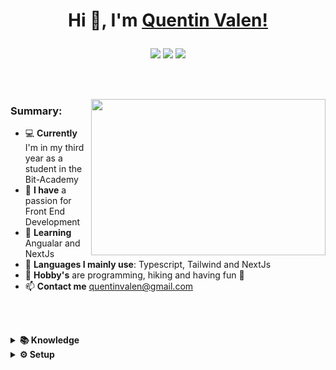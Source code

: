 # <p align="center">Hi 👋, I'm [Quentin Valen!](https://github.com/astronomx/)</p>

<div align="center">
  <img src="https://user-images.githubusercontent.com/74038190/213866269-5d00981c-7c98-46d7-8a8e-16f462f15227.gif" width="200" />
  <img src="https://user-images.githubusercontent.com/74038190/213866269-5d00981c-7c98-46d7-8a8e-16f462f15227.gif" width="200" />
  <img src="https://user-images.githubusercontent.com/74038190/213866269-5d00981c-7c98-46d7-8a8e-16f462f15227.gif" width="200" />
</div>

<br><br>

<img src="https://user-images.githubusercontent.com/74038190/225813708-98b745f2-7d22-48cf-9150-083f1b00d6c9.gif" 
width="375"
height="250"
align="right"
/>


### Summary:
- 💻 <b>Currently</b> I'm in my third year as a student in the Bit-Academy
- 📝 <b>I have</b> a passion for Front End Development
- 🌱 <b>Learning</b> Angualar and NextJs
- 🌟 <b>Languages I mainly use</b>: Typescript, Tailwind and NextJs
- 👾 <b>Hobby's</b> are programming, hiking and having fun 🎉
- 📫 <b>Contact me</b> quentinvalen@gmail.com

<br><br>

<details>
<summary><b>📚 Knowledge</b></summary>
<br>
	
### 🧮 Learning right now
<div style="display:flex; flex-direction:row;">
  <a href="https://angular.io/" target="_blank" rel="noreferrer"><img src="https://upload.wikimedia.org/wikipedia/commons/thumb/c/cf/Angular_full_color_logo.svg/512px-Angular_full_color_logo.svg.png" alt="angular" width="40" height="40" /></a>
   <a href=https://nextjs.org/"" target="_blank" rel="noreferrer"><img src="https://upload.wikimedia.org/wikipedia/commons/8/8e/Nextjs-logo.svg" width="40" height="40" alt="next logo"></a>
</div>

### ⚒️ Currently working with

<div style="display:flex; flex-direction:row;">
  <a href="https://nodejs.org/en/" target="_blank" rel="noreferrer"><img src="https://raw.githubusercontent.com/vorillaz/devicons/master/!SVG/nodejs.svg" alt="nodejs" width="40" height="40"/></a> 
  <a href="https://www.w3.org/html/" target="_blank" rel="noreferrer"><img src="https://raw.githubusercontent.com/devicons/devicon/master/icons/html5/html5-original-wordmark.svg" alt="html5" width="40" height="40"/></a> 
  <a href="https://www.w3schools.com/css/" target="_blank" rel="noreferrer"><img src="https://raw.githubusercontent.com/devicons/devicon/master/icons/css3/css3-original-wordmark.svg" alt="css3" width="40" height="40"/></a>
  <a href="https://developer.mozilla.org/en-US/docs/Web/JavaScript" target="_blank" rel="noreferrer"><img src="https://raw.githubusercontent.com/devicons/devicon/master/icons/javascript/javascript-original.svg" alt="javascript" width="35" height="35"     /></a>
  <img class="avatar" alt="tailwindlabs" src="https://avatars.githubusercontent.com/u/67109815?s=88&amp;v=4" width="44" height="44">
  </div>
  <br>
</div>

### 🧰 Tools

<div style="display:flex; flex-direction:row;">
	<a href="https://git-scm.com/" target="_blank" rel="noreferrer"><img src="https://www.vectorlogo.zone/logos/git-scm/git-scm-icon.svg" alt="git" width="40" height="40" /></a>
	<a href="https://code.visualstudio.com" target="_blank" rel="noreferrer"><img src="https://raw.githubusercontent.com/vscode-icons/vscode-icons/70702eb811036276c75b7ddf33060ee109026fe9/icons/file_type_vscode.svg" height="40" width="40"></a>
 <a href="https://www.figma.com/" target="_blank" rel="noreferrer"> <img src="https://www.vectorlogo.zone/logos/figma/figma-icon.svg" alt="figma" width="40" height="40"/></a>
 <a href="https://www.notion.com/" target="_blank" rel="noreferrer"><img src=" https://upload.wikimedia.org/wikipedia/commons/thumb/e/e9/Notion-logo.svg/1024px-Notion-logo.svg.png" alt="notion" width="40" height="40"/></a>
</div>
</details>

<details>
<summary><b>⚙️ Setup</b></summary>
<br>
<ul>
  <li><b>OS:</b> Linux (ArcoLinux)</li>
  <li><b>Laptop:</b> Zenbook 14 duo (UX482)</li>
  <li><b>More:</b> <a href="www.linkedin.com/in/quentinvalen" target="_blank">LinkedIn</a></li>
</ul>
</details>


